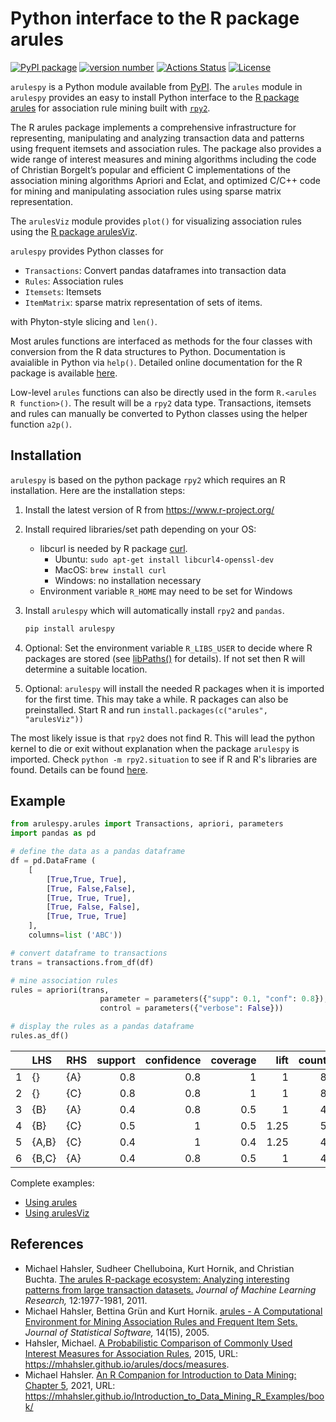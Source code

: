 # Python interface to the R package arules

[![PyPI
package](https://img.shields.io/badge/pip%20install-arulespy-brightgreen)](https://pypi.org/project/arulespy/)
[![version
number](https://img.shields.io/pypi/v/arulespy?color=green&label=version)](https://github.com/mhahsler/arulespy/releases)
[![Actions
Status](https://github.com/mhahsler/arulespy/workflows/Test/badge.svg)](https://github.com/mhahsler/arulespy/actions)
[![License](https://img.shields.io/github/license/mhahsler/arulespy)](https://github.com/mhahsler/arulespy/blob/main/LICENSE)

`arulespy` is a Python module available from [PyPI](https://pypi.org/project/arulespy/).
The `arules` module in `arulespy` provides an easy to install Python interface to the 
[R package arules](https://github.com/mhahsler/arules) for association rule mining built 
with [`rpy2`](https://pypi.org/project/rpy2/). 

The R arules package implements a comprehensive
infrastructure for representing, manipulating and analyzing transaction data and patterns using frequent itemsets and association rules. 
The package also provides a wide range of interest measures and mining algorithms including the code of Christian Borgelt’s popular 
and efficient C implementations of the association mining algorithms Apriori and Eclat,
and optimized C/C++ code for 
mining and manipulating association rules using sparse matrix representation. 

The `arulesViz` module provides `plot()` for visualizing association rules using
the [R package arulesViz](https://github.com/mhahsler/arulesViz).

`arulespy` provides Python classes
for

-   `Transactions`: Convert pandas dataframes into transaction data
-   `Rules`: Association rules
-   `Itemsets`: Itemsets
-   `ItemMatrix`: sparse matrix representation of sets of items.

with Phyton-style slicing and `len()`. 

Most arules functions are
interfaced as methods for the four classes with conversion from the R data structures to Python.
Documentation is avaialible in Python via `help()`. Detailed online documentation
for the R package is available [here](https://mhahsler.r-universe.dev/arules/doc/manual.html). 

Low-level `arules` functions can also be directly used in the form 
`R.<arules R function>()`. The result will be a `rpy2` data type.
Transactions, itemsets and rules can manually be converted to Python
classes using the helper function `a2p()`.

## Installation

`arulespy` is based on the python package `rpy2` which requires an R installation. Here are the installation steps:

1. Install the latest version of R from https://www.r-project.org/

2. Install required libraries/set path depending on your OS:
   - libcurl is needed by R package [curl](https://cran.r-project.org/web/packages/curl/index.html).
      - Ubuntu: `sudo apt-get install libcurl4-openssl-dev`
      - MacOS: `brew install curl`
      - Windows: no installation necessary
   - Environment variable `R_HOME` may need to be set for Windows

3. Install `arulespy` which will automatically install `rpy2` and `pandas`.
    ``` sh
    pip install arulespy
    ```

4. Optional: Set the environment variable `R_LIBS_USER` to decide where R packages are stored 
    (see [libPaths()](https://stat.ethz.ch/R-manual/R-devel/library/base/html/libPaths.html) for details). If not set then R will determine a suitable location.

5. Optional: `arulespy` will install the needed R packages when it is imported for the first time.
    This may take a while. R packages can also be preinstalled. Start R and run 
    `install.packages(c("arules", "arulesViz"))`


The most likely issue is that `rpy2` does not find R. 
This will lead the python kernel to die or exit without explanation when the package `arulespy` is imported.
Check `python -m rpy2.situation` to see if R and R's libraries are found.
Details can be found [here](https://pypi.org/project/rpy2/).


## Example

```python
from arulespy.arules import Transactions, apriori, parameters
import pandas as pd

# define the data as a pandas dataframe
df = pd.DataFrame (
    [
        [True,True, True],
        [True, False,False],
        [True, True, True],
        [True, False, False],
        [True, True, True]
    ],
    columns=list ('ABC')) 

# convert dataframe to transactions
trans = transactions.from_df(df)

# mine association rules
rules = apriori(trans,
                    parameter = parameters({"supp": 0.1, "conf": 0.8}), 
                    control = parameters({"verbose": False}))  

# display the rules as a pandas dataframe
rules.as_df()
```

|    | LHS   | RHS   |   support |   confidence |   coverage |   lift |   count |
|---:|:------|:------|----------:|-------------:|-----------:|-------:|--------:|
|  1 | {}    | {A}   |       0.8 |          0.8 |        1   |   1    |       8 |
|  2 | {}    | {C}   |       0.8 |          0.8 |        1   |   1    |       8 |
|  3 | {B}   | {A}   |       0.4 |          0.8 |        0.5 |   1    |       4 |
|  4 | {B}   | {C}   |       0.5 |          1   |        0.5 |   1.25 |       5 |
|  5 | {A,B} | {C}   |       0.4 |          1   |        0.4 |   1.25 |       4 |
|  6 | {B,C} | {A}   |       0.4 |          0.8 |        0.5 |   1    |       4 |

Complete examples:
  * [Using arules](https://mhahsler.github.io/arulespy/examples/arules.html)
  * [Using arulesViz](https://mhahsler.github.io/arulespy/examples/arulesViz.html)


## References

- Michael Hahsler, Sudheer Chelluboina, Kurt Hornik, and Christian
  Buchta. [The arules R-package ecosystem: Analyzing interesting
  patterns from large transaction
  datasets.](https://jmlr.csail.mit.edu/papers/v12/hahsler11a.html)
  *Journal of Machine Learning Research,* 12:1977-1981, 2011.
- Michael Hahsler, Bettina Grün and Kurt Hornik. [arules - A
  Computational Environment for Mining Association Rules and Frequent
  Item Sets.](https://dx.doi.org/10.18637/jss.v014.i15) *Journal of
  Statistical Software,* 14(15), 2005.
- Hahsler, Michael. [A Probabilistic Comparison of Commonly Used
  Interest Measures for Association
  Rules](https://mhahsler.github.io/arules/docs/measures), 2015, URL:
  <https://mhahsler.github.io/arules/docs/measures>.
- Michael Hahsler. [An R Companion for Introduction to Data Mining:
  Chapter
  5](https://mhahsler.github.io/Introduction_to_Data_Mining_R_Examples/book/association-analysis-basic-concepts-and-algorithms.html),
  2021, URL:
  <https://mhahsler.github.io/Introduction_to_Data_Mining_R_Examples/book/>

